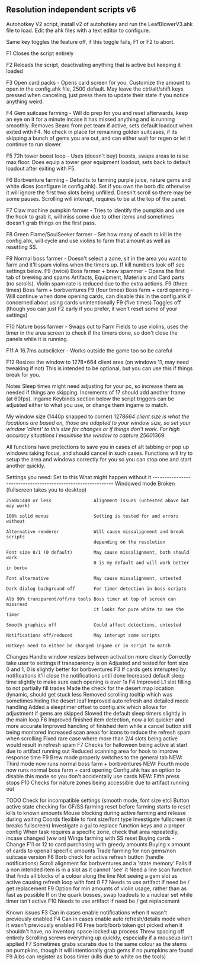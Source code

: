 ## Resolution independent scripts v6

Autohotkey V2 script, install v2 of autohotkey and run the LeafBlowerV3.ahk
file to load. Edit the ahk files with a text editor to configure.

Same key toggles the feature off, if this toggle fails, F1 or F2 to abort.

F1 Closes the script entirely

F2 Reloads the script, deactivating anything that is active but keeping it
loaded

F3 Open card packs - Opens card screen for you. Customize the amount to open
in the config.ahk file, 2500 default. May leave the ctrl/alt/shift keys pressed
when canceling, just press them to update their state if you notice anything
weird.

F4 Gem suitcase farming - Will do prep for you and reset afterwards, keep an eye
on it for a minute incase it has missed anything and is running smoothly.
Removes Bearo from pet team if active, sets default loadout when exited with F4.
No check in place for remaining golden suitcases, if its skipping a bunch of gems
you are out, and can either wait for regen or let it continue to run slower.

F5 72h tower boost loop - Uses (doesn't buy) boosts, swaps areas to raise max
floor. Does equip a tower gear equipment loadout, sets back to default loadout
after exiting with F5.

F6 Borbventure farming - Defaults to farming purple juice, nature gems and white
dices (configure in config.ahk). Set if you own the borb dlc otherwise it will
ignore the first two slots being unfilled. Doesn't scroll so there may be some
pauses. Scrolling will interupt, requires to be at the top of the panel.

F7 Claw machine pumpkin farmer - Tries to identify the pumpkin and use the
hook to grab it, will miss some due to other items and sometimes doesn't grab
things on the first pass.

F8 Green Flame/SoulSeeker farmer - Set how many of each to kill in the config.ahk,
will cycle and use violins to farm that amount as well as resetting SS.

F9 Normal boss farmer - Doesn't select a zone, sit in the area you want to farm
and it'll spam violins when the timers up. If kill numbers look off see settings
below.
F9 (twice) Boss farmer + brew spammer - Opens the first tab of brewing and spams
Artifacts, Equipment, Materials and Card parts (no scrolls). Violin spam rate is
reduced due to the extra actions.
F9 (three times) Boss farm + borbventures
F9 (four times) Boss farm + card opening - Will continue when done opening cards,
can disable this in the config.ahk if concerned about using cards unintentionally
F9 (five times) Toggles off (though you can just F2 early if you prefer, it won't
reset some of your settings)

F10 Nature boss farmer - Swaps out to Farm Fields to use violins, uses the
timer in the area screen to check if the timers done, so don't close the panels
while it is running.

F11 A 16.7ms autoclicker - Works outside the game too so be careful

F12 Resizes the window to 1278*664 client area (on windows 11, may need
tweaking if not) This is intended to be optional, but you can use this if things
break for you.

Notes
Sleep times might need adjusting for your pc, so increase them as needed if
things are skipping. Increments of 17 should add another frame (at 60fps).
Ingame Keybinds section below the script triggers can be adjusted either to
what you use, or change them ingame to match.

My window size (1440p snapped to corner) 1278*664 client size is what the
locations are based on, those are adapted to your window size, so set your
window 'client' to this size for changes or if things don't work. For high
accuracy situations I maximise the window to capture 2560*1369.

All functions have protections to save you in cases of alt tabbing or pop up
windows taking focus, and should cancel in such cases. Functions will try to
setup the area and windows correctly for you so you can stop one and start
another quickly.

Settings you need:
    Set to this                      What might happen without it
    -------------------------------------------------------------
    Windowed mode                    Broken (fullscreen takes you to desktop)

    2560x1440 or less                Alignment issues (untested above but may work)

    100% solid menus                 Setting is tested for and errors without

    Alternative renderer             Will cause missalignment and break scripts
                                     depending on the resolution

    Font size 0/1 (0 default)        May cause missalignment, both should work
                                     0 is my default and will work better in borbv

    Font alternative                 May cause missalignment, untested

    Dark dialog background off       For timer detection in boss scripts

    Alb 90% transparent/off/no tools Boss timer at top of screen can missread
                                     it looks for pure white to see the timer

    Smooth graphics off              Could affect detections, untested

    Notifications off/reduced        May interupt some scripts

    Hotkeys need to either be changed ingame or in script to match

Changes
Handle window resizes between activation more cleanly
Correctly take user to settings if transparency is on
Adjusted and tested for font size 0 and 1, 0 is slightly better for borbventures
F3 If cards gets interupted by notifications it'll close the notifications until done
   Increased default sleep time slightly to make sure each opening is over 1s
F4 Improved L1 slot filling to not partially fill trades
   Made the check for the desert map location dynamic, should get stuck less
   Removed scrolling tooltip which was sometimes hiding the desert leaf
   Improved auto refresh and detailed mode handling
   Added a sleeptimer offset to config.ahk which allows for adjustment if gems are skipped
   Slowed the default sleep timers slightly in the main loop
F6 Improved finished item detection, now a lot quicker and more accurate
   Improved handling of finished item while a cancel button still being monitored
   Increased scan areas for icons to reduce the refresh spam when scrolling
   Fixed rare case where more than 2/4 slots being active would result in refresh spam
F7 Checks for halloween being active at start due to artifact running out
   Reduced scanning area for hook to improve response time
F9 Brew mode properly switches to the general tab
   NEW: Third mode now runs normal boss farm + borbventures
   NEW: Fourth mode now runs normal boss farm + card opening
   Config.ahk has an option to disable this mode so you don't accidentally use cards
   NEW: Fifth press stops
F10 Checks for nature zones being accessible due to artifact running out

TODO
Check for incompatible settings (smooth mode, font size etc)
Button active state checking for GF/SS farming reset before farming starts to
reset kills to known amounts
Mouse blocking during active farming and release during waiting
Coords flexible to font size/font type
Investigate fullscreen (it breaks fullscreen)
Investigate a gui to replace function keys and a proper config
When task requires a specific zone, check that area repeatedly, incase changed (ww on)
Wings farming with SS reset
Buying cards - Change F11 or 12 to card purchasing with greedy amounts
Buying x amount of cards to openall specific amounts
Trade farming for non gems/non suitcase version
F6 Borb check for active refresh button (handle notifications)
   Scroll alignment for borbventures and a 'state memory'
   Fails if a non intended item is in a slot as it cannot 'see' it
   Need a line scan function that finds all blocks of a colour along the line
   Not seeing a gem slot as active causing refresh loop with font 0
F7 Needs to use artifact if need be / get replacement
F9 Option for min amounts of violin usage, rather than as fast as possible
   If on the quark bosses, swap loadouts to a nuclear set while timer isn't active
F10 Needs to use artifact if need be / get replacement

Known issues
F3 Can in cases enable notifications when it wasn't previously enabled
F4 Can in cases enable auto refresh/details mode when it wasn't previously enabled
F6 Free borb/borb token got picked when it shouldn't have, no inventory space locked up process
   Threw spacing off entirely
   Scrolling screws everything up quickly, especially if a mouseup isn't applied
F7 Sometimes grabs scarabs due to the same colour as the stems on pumpkins,
   though it will intentionally grab gems if no pumpkins are found
F9 Albs can register as boss timer (kills due to white on the tools)
